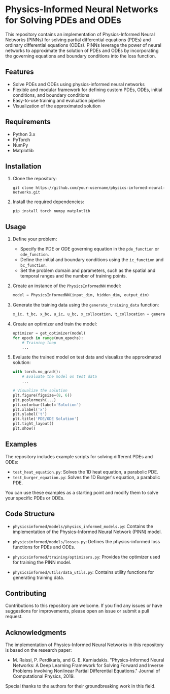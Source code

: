 # Physics-Informed Neural Networks for Solving PDEs and ODEs

This repository contains an implementation of Physics-Informed Neural Networks (PINNs) for solving partial differential equations (PDEs) and ordinary differential equations (ODEs). PINNs leverage the power of neural networks to approximate the solution of PDEs and ODEs by incorporating the governing equations and boundary conditions into the loss function.

## Features

- Solve PDEs and ODEs using physics-informed neural networks
- Flexible and modular framework for defining custom PDEs, ODEs, initial conditions, and boundary conditions
- Easy-to-use training and evaluation pipeline
- Visualization of the approximated solution

## Requirements

- Python 3.x
- PyTorch
- NumPy
- Matplotlib

## Installation

1. Clone the repository:
   ```
   git clone https://github.com/your-username/physics-informed-neural-networks.git
   ```

2. Install the required dependencies:
   ```
   pip install torch numpy matplotlib
   ```

## Usage

1. Define your problem:
   - Specify the PDE or ODE governing equation in the `pde_function` or `ode_function`.
   - Define the initial and boundary conditions using the `ic_function` and `bc_function`.
   - Set the problem domain and parameters, such as the spatial and temporal ranges and the number of training points.

2. Create an instance of the `PhysicsInformedNN` model:
   ```python
   model = PhysicsInformedNN(input_dim, hidden_dim, output_dim)
   ```

3. Generate the training data using the `generate_training_data` function:
   ```python
   x_ic, t_bc, x_bc, u_ic, u_bc, x_collocation, t_collocation = generate_training_data(...)
   ```

4. Create an optimizer and train the model:
   ```python
   optimizer = get_optimizer(model)
   for epoch in range(num_epochs):
       # Training loop
       ...
   ```

5. Evaluate the trained model on test data and visualize the approximated solution:
   ```python
   with torch.no_grad():
       # Evaluate the model on test data
       ...
   
   # Visualize the solution
   plt.figure(figsize=(8, 6))
   plt.pcolormesh(...)
   plt.colorbar(label='Solution')
   plt.xlabel('x')
   plt.ylabel('t')
   plt.title('PDE/ODE Solution')
   plt.tight_layout()
   plt.show()
   ```

## Examples

The repository includes example scripts for solving different PDEs and ODEs:

- `test_heat_equation.py`: Solves the 1D heat equation, a parabolic PDE.
- `test_burger_equation.py`: Solves the 1D Burger's equation, a parabolic PDE.

You can use these examples as a starting point and modify them to solve your specific PDEs or ODEs.

## Code Structure

- `physicsinformed/models/physics_informed_models.py`: Contains the implementation of the Physics-Informed Neural Network (PINN) model.

- `physicsinformed/models/losses.py`: Defines the physics-informed loss functions for PDEs and ODEs.

- `physicsinformed/training/optimizers.py`: Provides the optimizer used for training the PINN model.

- `physicsinformed/utils/data_utils.py`: Contains utility functions for generating training data.

## Contributing

Contributions to this repository are welcome. If you find any issues or have suggestions for improvements, please open an issue or submit a pull request.

## Acknowledgments

The implementation of Physics-Informed Neural Networks in this repository is based on the research paper:

- M. Raissi, P. Perdikaris, and G. E. Karniadakis. "Physics-Informed Neural Networks: A Deep Learning Framework for Solving Forward and Inverse Problems Involving Nonlinear Partial Differential Equations." Journal of Computational Physics, 2019.

Special thanks to the authors for their groundbreaking work in this field.

